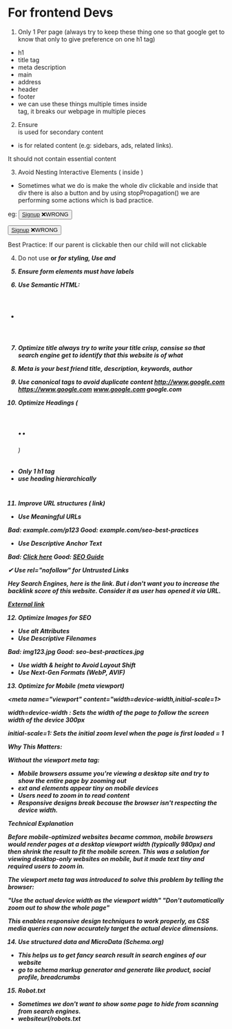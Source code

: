 # For frontend Devs

1. Only 1 Per page (always try to keep these thing one so that google get to know that only to give preference on one h1 tag)
- h1
- title tag
- meta description
- main
- address
- header
- footer
- we can use these things multiple times inside <section> tag, it breaks our webpage in multiple pieces

2. Ensure <aside> is used for secondary content
- <aside> is for related content (e.g: sidebars, ads, related links).
It should not contain essential content

3. Avoid Nesting Interactive Elements (<a> inside <buttons>)
- Sometimes what we do is make the whole div clickable and inside that div there is also a button and by using stopPropagation() we are performing some actions which is bad practice.

eg: 
<button>
<a href="signup">Signup</a>  ❌WRONG
</button>

<div>
<button>
<a href="signup">Signup</a>  ❌WRONG
</button>
</div>

Best Practice: If our parent is clickable then our child will not clickable

4. Do not use <b> or <i> for styling, Use <strong> and <em>

5. Ensure form elements must have labels

6. Use Semantic HTML:
- <header> <footer> <nav> <main> <article> <sections> <aside>

7. Optimize title
always try to write your title crisp, consise so that search engine get to identify that this website is of what

8. Meta is your best friend
 title, description, keywords, author

9. Use canonical tags to avoid duplicate content
http://www.google.com
https://www.google.com
www.google.com
google.com

<link rel="canonical" href="https://www.google.com" /> 

10. Optimize Headings (<h1>..<h6>)
- Only 1 h1 tag
- use heading hierarchically
<h1></h1>
<h2></h2>
<h3></h3>

11. Improve URL structures (<a> link)

- Use Meaningful URLs

Bad: example.com/p123
Good: example.com/seo-best-practices

- Use Descriptive Anchor Text

Bad: <a href="example.com">Click here</a>
Good: <a href="example.com/seo-guide">SEO Guide</a>

✔ Use rel="nofollow" for Untrusted Links

Hey Search Engines, here is the link. But i don't want you to increase the backlink score of this website. Consider it as user has opened it via URL.

<a href="https://untrusted.com" rel="nofollow">External link</a>

12. Optimize Images for SEO

- Use alt Attributes
- Use Descriptive Filenames

Bad: img123.jpg
Good: seo-best-practices.jpg

- Use width & height to Avoid Layout Shift
- Use Next-Gen Formats (WebP, AVIF)


13. Optimize for Mobile (meta viewport)

<meta name="viewport" content="width=device-width,initial-scale=1>

width=device-width : Sets the width of the page to follow the screen width of the device 300px

initial-scale=1: Sets the initial zoom level when the page is first loaded = 1

Why This Matters:

Without the viewport meta tag:

- Mobile browsers assume you're viewing a desktop site and try to show the entire page by zooming out
- ext and elements appear tiny on mobile devices
- Users need to zoom in to read content
- Responsive designs break because the browser isn't respecting the device width.

Technical Explanation

Before mobile-optimized websites became common, mobile browsers would render pages at a desktop viewport width (typically 980px) and then shrink the result to fit the mobile screen. This was a solution for viewing desktop-only websites on mobile, but it made text tiny and required users to zoom in.

The viewport meta tag was introduced to solve this problem by telling the browser:

"Use the actual device width as the viewport width"
"Don't automatically zoom out to show the whole page"

This enables responsive design techniques to work properly, as CSS media queries can now accurately target the actual device dimensions.

14. Use structured data and MicroData (Schema.org)

- This helps us to get fancy search result in search engines of our website 
- go to schema markup generator and generate like product, social profile, breadcrumbs

15. Robot.txt
- Sometimes we don't want to show some page to hide from scanning from search engines.
- websiteurl/robots.txt